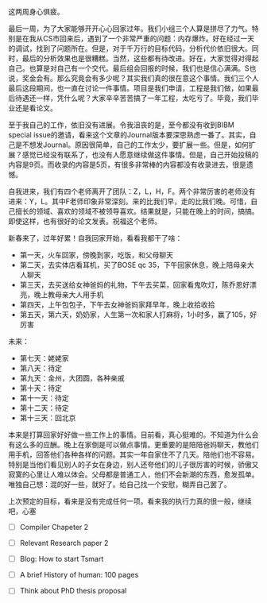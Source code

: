 这两周身心俱疲。

最后一周，为了大家能够开开心心回家过年。我们小组三个人算是拼尽了力气。特别是在我从CS市回来后，遇到了一个非常严重的问题：内存爆炸。好在经过一天的调试，找到了问题所在。但是，对于千万行的目标代码，分析代价依旧很大。同时，最后的分析效果也是很糟糕。当然，这些都有待改进。好在，大家觉得对得起自己。也算是对自己有一个交代。最后组会回报的时候，我们也是信心满满。S也说，奖金会有。那么究竟会有多少呢？其实我们真的很在意这个事情。我们三个人最后这段期间，也一直在讨论一件事情。项目是我们申请，工程是我们做，如果最后待遇还一样，凭什么呢？大家辛辛苦苦搞了一年工程，太吃亏了。毕竟，我们毕业还是看论文。

至于我自己的工作，依旧没有进展。令我沮丧的是，至今都没有收到BIBM special issue的邀请，看来这个文章的Journal版本要深思熟虑一番了。其实，自己是不想发Journal。原因很简单，自己的工作太少，要扩展一些。但是，如何扩展？感觉已经没有联系了，也没有人愿意继续做这件事情。但是，自己开始投稿的内容是9页。而收录的内容是5页，有很多非常棒的内容都没有收录进去，很是遗憾。

自我进来，我们有四个老师离开了团队：Z，L，H，F。两个非常厉害的老师没有进来：Y，L。其中F老师印象非常深刻。来的比我们早，走的比我们晚。可惜，自己擅长的领域、喜欢的领域不被领导喜欢。结果就是，只能在晚上的时间，搞搞。即使这样，也有很好的论文发表。祝福这个老师。

新春来了，过年好累！自我回家开始，看看我都干了啥：

* 第一天，火车回家，傍晚到家，吃饭，和父母聊天
* 第二天，去实体店看耳机，买了BOSE qc 35，下午回家休息，晚上陪母亲大人聊天
* 第三天，去买送给女神爸妈的礼物，下午去买菜，回家看鬼吹灯，陈乔恩好漂亮，晚上教母亲大人用手机
* 第四天，上午包包子，下午去女神爸妈家拜早年，晚上收拾收拾
* 第五天，第六天，奶奶家，人生第一次和家人打麻将，1小时多，赢了105，好厉害

未来：

* 第七天：姥姥家
* 第八天：待定
* 第九天：金州，大团圆，各种亲戚
* 第十天：待定
* 第十一天：待定
* 第十二天：待定
* 第十三天：回北京

本来是打算回家好好做一些工作上的事情。目前看，真心挺难的。不知道为什么会有这么多的应酬。晚上在家倒是可以做点事情。更重要的是陪陪爸妈聊天，教他们用手机，回答他们各种各样的问题。其实一年自家住不了几天。陪他们也不容易。特别是当他们看见别人的子女在身边，别人还夸他们的儿子很厉害的时候，骄傲又寂寞的心里让人难以体会。父母都是普通工人，他们不会新潮的东西，愈发孤单。唯独自己想：混的好一些，就好了。给自己找一个安慰，糊弄自己罢了。

上次预定的目标，看来是没有完成任何一项。看来我的执行力真的很一般，继续吧，心塞

- [ ] Compiler Chapeter 2
- [ ] Relevant Research paper 2
- [ ] Blog: How to start Tsmart
- [ ] A brief History of human: 100 pages
- [ ] Think about PhD thesis proposal 


